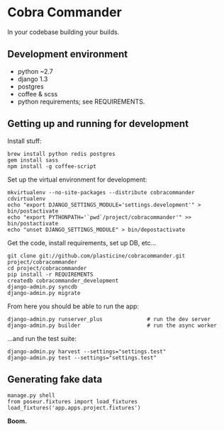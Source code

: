 # Cobra Commander

In your codebase building your builds.

## Development environment

- python ~2.7
- django 1.3
- postgres
- coffee & scss
- python requirements; see REQUIREMENTS.


## Getting up and running for development

Install stuff:

    brew install python redis postgres
    gem install sass
    npm install -g coffee-script


Set up the virtual environment for development:

    mkvirtualenv --no-site-packages --distribute cobracommander
    cdvirtualenv
    echo "export DJANGO_SETTINGS_MODULE='settings.development'" > bin/postactivate
    echo "export PYTHONPATH='`pwd`/project/cobracommander'" >> bin/postactivate
    echo "unset DJANGO_SETTINGS_MODULE" > bin/depostactivate


Get the code, install requirements, set up DB, etc...

    git clone git://github.com/plasticine/cobracommander.git project/cobracommander
    cd project/cobracommander
    pip install -r REQUIREMENTS
    createdb cobracommander_development
    django-admin.py syncdb
    django-admin.py migrate


From here you should be able to run the app:

    django-admin.py runserver_plus              # run the dev server
    django-admin.py builder						# run the async worker

...and run the test suite:

    django-admin.py harvest --settings="settings.test"
    django-admin.py test --settings="settings.test"


## Generating fake data

    manage.py shell
    from poseur.fixtures import load_fixtures
    load_fixtures('app.apps.project.fixtures')

__Boom.__
